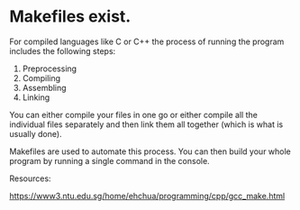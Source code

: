 # Makefiles exist.

For compiled languages like C or C++ the process of running the program includes
the following steps:

1. Preprocessing
2. Compiling
3. Assembling
4. Linking

You can either compile your files in one go or either compile all the individual files
separately and then link them all together (which is what is usually done).

Makefiles are used to automate this process. You can then build your whole program
by running a single command in the console.

Resources:

https://www3.ntu.edu.sg/home/ehchua/programming/cpp/gcc_make.html
